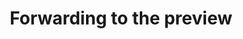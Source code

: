 ---
# permalink: /preview
redirect: https://6092edd7bab1e100072ef7e6--worldmusictextbook.netlify.app
layout: redirect
title: Forwarding to the preview
---